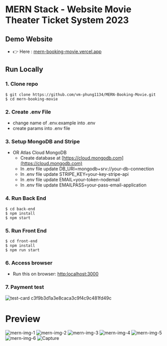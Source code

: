 # MERN Stack - Website Movie Theater Ticket System 2023

## Demo Website
- 👉 Here : [mern-booking-movie.vercel.app](https://mern-booking-movie.vercel.app)

## Run Locally

### 1. Clone repo

```
$ git clone https://github.com/vm-phung1134/MERN-Booking-Movie.git
$ cd mern-booking-movie
```
### 2. Create .env File
  - change name of .env.example into .env
  - create params into .env file
  
### 3. Setup MongoDB and Stripe
- OR Atlas Cloud MongoDB
  - Create database at [https://cloud.mongodb.com](https://cloud.mongodb.com)
  - In .env file update DB_URI=mongodb+srv://your-db-connection
  - In .env file update STRIPE_KEY=your-key-stripe-api
  - In .env file update EMAIL=your-token-nodemail
  - In .env file update EMAILPASS=your-pass-email-application
  
### 4. Run Back End
```
$ cd back-end
$ npm install
$ npm start
```

### 5. Run Front End
```
$ cd front-end
$ npm install
$ npm run start
```
### 6. Access browser
  - Run this on browser: [http:localhost:3000](http://localhost:3000)

### 7. Payment test
![test-card c3f9b3d1a3e8caca3c9f4c9c481fd49c](https://user-images.githubusercontent.com/106596859/221561685-3a961fc7-daea-4ece-8ef7-18eb30b11695.jpg)
  
# Preview
![mern-img-1](https://user-images.githubusercontent.com/106596859/219338238-ab572253-86f2-43d8-bb60-2e544a3e7a15.png)
![mern-img-2](https://user-images.githubusercontent.com/106596859/219338250-447d3b76-04f6-471f-9e9d-11c5f9d9e427.png)
![mern-img-3](https://user-images.githubusercontent.com/106596859/219338272-8b5feb44-f3aa-4b6e-baa3-542cc3eee014.png)
![mern-img-4](https://user-images.githubusercontent.com/106596859/219338288-344a4400-8436-4484-acbb-7cc26a72a229.png)
![mern-img-5](https://user-images.githubusercontent.com/106596859/219338349-eb55dcb0-9998-4861-934e-c1899c4b9dfa.png)
![mern-img-6](https://user-images.githubusercontent.com/106596859/219338378-be7ff4fc-498d-41f4-ac20-f66f9dd9c06c.png)
![Capture](https://user-images.githubusercontent.com/106596859/221561825-49fe6912-693a-4870-ac9d-e830dd6b2ea4.JPG)